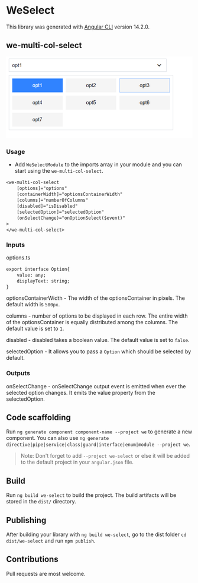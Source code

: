# WeSelect

This library was generated with [Angular CLI](https://github.com/angular/angular-cli) version 14.2.0.
## we-multi-col-select
![sample usage for multi-col-select](images/image.png)

### Usage
- Add `WeSelectModule` to the imports array in your module and you can start using the `we-multi-col-select`.

```
<we-multi-col-select 
    [options]="options"
    [containerWidth]="optionsContainerWidth"
    [columns]="numberOfColumns"
    [disabled]="isDisabled"
    [selectedOption]="selectedOption"
    (onSelectChange)="onOptionSelect($event)"
>
</we-multi-col-select>
```

### Inputs

options.ts
```
export interface Option{
    value: any;
    displayText: string;
}
```

optionsContainerWidth - The width of the optionsContainer in pixels. The default width is `500px`.

columns - number of options to be displayed in each row. The entire width of the optionsContainer is equally distributed among the columns. The default value is set to `1`.

disabled - disabled takes a boolean value. The default value is set to `false`.

selectedOption - It allows you to pass a `Option` which should be selected by default.

### Outputs

onSelectChange - onSelectChange output event is emitted when ever the selected option changes. It emits the value property from the selectedOption.


## Code scaffolding

Run `ng generate component component-name --project we` to generate a new component. You can also use `ng generate directive|pipe|service|class|guard|interface|enum|module --project we`.
> Note: Don't forget to add `--project we-select` or else it will be added to the default project in your `angular.json` file. 

## Build

Run `ng build we-select` to build the project. The build artifacts will be stored in the `dist/` directory.

## Publishing

After building your library with `ng build we-select`, go to the dist folder `cd dist/we-select` and run `npm publish`.

## Contributions

Pull requests are most welcome.

